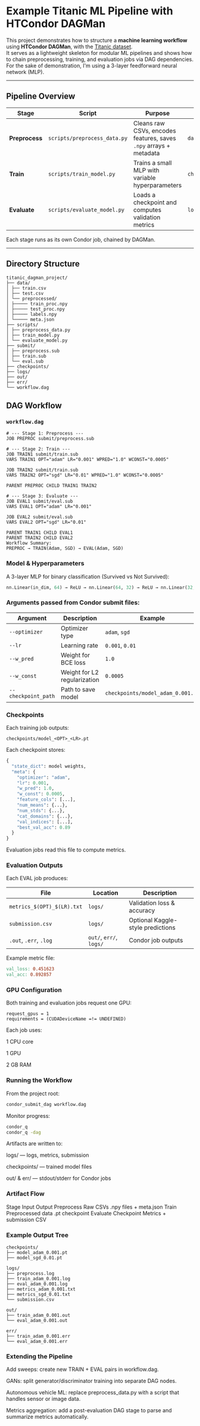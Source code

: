 # Example Titanic ML Pipeline with HTCondor DAGMan

This project demonstrates how to structure a **machine learning workflow** using **HTCondor DAGMan**, with the [Titanic dataset](https://www.kaggle.com/c/titanic).  
It serves as a lightweight skeleton for modular ML pipelines and shows how to chain preprocessing, training, and evaluation jobs via DAG dependencies. For the sake of demonstration, I'm using a 3-layer feedforward neural network (MLP). 

---

## Pipeline Overview

| Stage | Script | Purpose | Output |
|-------|---------|----------|---------|
| **Preprocess** | `scripts/preprocess_data.py` | Cleans raw CSVs, encodes features, saves `.npy` arrays + metadata | `data/preprocessed/*` |
| **Train** | `scripts/train_model.py` | Trains a small MLP with variable hyperparameters | `checkpoints/model_*.pt` |
| **Evaluate** | `scripts/evaluate_model.py` | Loads a checkpoint and computes validation metrics | `logs/metrics_*.txt` |

Each stage runs as its own Condor job, chained by DAGMan.

---

## Directory Structure

```pgsql
titanic_dagman_project/
├── data/
│ ├── train.csv
│ ├── test.csv
│ └── preprocessed/
│ ├───── train_proc.npy
│ ├───── test_proc.npy
│ ├───── labels.npy
│ └───── meta.json
├── scripts/
│ ├── preprocess_data.py
│ ├── train_model.py
│ └── evaluate_model.py
├── submit/
│ ├── preprocess.sub
│ ├── train.sub
│ └── eval.sub
├── checkpoints/
├── logs/
├── out/
├── err/
└── workflow.dag
```

## DAG Workflow

### `workflow.dag`
```dag
# --- Stage 1: Preprocess ---
JOB PREPROC submit/preprocess.sub

# --- Stage 2: Train ---
JOB TRAIN1 submit/train.sub
VARS TRAIN1 OPT="adam" LR="0.001" WPRED="1.0" WCONST="0.0005"

JOB TRAIN2 submit/train.sub
VARS TRAIN2 OPT="sgd" LR="0.01" WPRED="1.0" WCONST="0.0005"

PARENT PREPROC CHILD TRAIN1 TRAIN2

# --- Stage 3: Evaluate ---
JOB EVAL1 submit/eval.sub
VARS EVAL1 OPT="adam" LR="0.001"

JOB EVAL2 submit/eval.sub
VARS EVAL2 OPT="sgd" LR="0.01"

PARENT TRAIN1 CHILD EVAL1
PARENT TRAIN2 CHILD EVAL2
Workflow Summary:
PREPROC → TRAIN(Adam, SGD) → EVAL(Adam, SGD)
```

###  Model & Hyperparameters
A 3-layer MLP for binary classification (Survived vs Not Survived):

```python
nn.Linear(in_dim, 64) → ReLU → nn.Linear(64, 32) → ReLU → nn.Linear(32, 1)
```
### Arguments passed from Condor submit files:

| Argument | Description | Example |
|-----------|--------------|----------|
| `--optimizer` | Optimizer type | `adam`, `sgd` |
| `--lr` | Learning rate | `0.001`, `0.01` |
| `--w_pred` | Weight for BCE loss | `1.0` |
| `--w_const` | Weight for L2 regularization | `0.0005` |
| `--checkpoint_path` | Path to save model | `checkpoints/model_adam_0.001.pt` |

### Checkpoints
Each training job outputs:


```php-template
checkpoints/model_<OPT>_<LR>.pt
```
Each checkpoint stores:

```python
{
  "state_dict": model weights,
  "meta": {
    "optimizer": "adam",
    "lr": 0.001,
    "w_pred": 1.0,
    "w_const": 0.0005,
    "feature_cols": [...],
    "num_means": {...},
    "num_stds": {...},
    "cat_domains": {...},
    "val_indices": [...],
    "best_val_acc": 0.89
  }
}
```

Evaluation jobs read this file to compute metrics.

### Evaluation Outputs
Each EVAL job produces:

| File | Location | Description |
|------|-----------|--------------|
| `metrics_$(OPT)_$(LR).txt` | `logs/` | Validation loss & accuracy |
| `submission.csv` | `logs/` | Optional Kaggle-style predictions |
| `.out`, `.err`, `.log` | `out/`, `err/`, `logs/` | Condor job outputs |

Example metric file:

```makefile
val_loss: 0.451623
val_acc: 0.892857
```

### GPU Configuration
Both training and evaluation jobs request one GPU:

```sub
request_gpus = 1
requirements = (CUDADeviceName =!= UNDEFINED)
```

Each job uses:

1 CPU core

1 GPU

2 GB RAM


### Running the Workflow
From the project root:

```bash
condor_submit_dag workflow.dag
```

Monitor progress:

```bash
condor_q
condor_q -dag
```

Artifacts are written to:

logs/ — logs, metrics, submission

checkpoints/ — trained model files

out/ & err/ — stdout/stderr for Condor jobs

### Artifact Flow
Stage	Input	Output
Preprocess	Raw CSVs	.npy files + meta.json
Train	Preprocessed data	.pt checkpoint
Evaluate	Checkpoint	Metrics + submission CSV

### Example Output Tree
```pgsql
checkpoints/
├── model_adam_0.001.pt
├── model_sgd_0.01.pt

logs/
├── preprocess.log
├── train_adam_0.001.log
├── eval_adam_0.001.log
├── metrics_adam_0.001.txt
├── metrics_sgd_0.01.txt
└── submission.csv

out/
├── train_adam_0.001.out
└── eval_adam_0.001.out

err/
├── train_adam_0.001.err
└── eval_adam_0.001.err
```

### Extending the Pipeline
Add sweeps: create new TRAIN + EVAL pairs in workflow.dag.

GANs: split generator/discriminator training into separate DAG nodes.

Autonomous vehicle ML: replace preprocess_data.py with a script that handles sensor or image data.

Metrics aggregation: add a post-evaluation DAG stage to parse and summarize metrics automatically.
